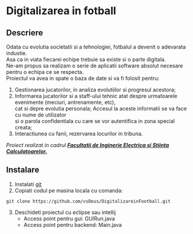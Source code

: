 # Digitalizarea in fotball

## Descriere

Odata cu evolutia societatii si a tehnologiei,  fotbalul a devenit o adevarata industie. \
Asa ca in viata fiecarei echipe trebuie sa existe si o parte digitala.\
Ne-am propus sa realizam o serie de aplicatii software absolut necesare pentru o echipa ce se respecta.\
Proiectul va avea in spate o baza de date si va fi folosit pentru:
1. Gestionarea jucatorilor, in analiza evolutiilor si
progresul acestora;
2. Informarea jucatorilor si a staff-ului tehnic atat despre
urmatoarele evenimente (meciuri, antrenamente, etc),\
cat si depre evolutia personala; Accesul la aceste informatii se va face cu nume de utilizator \
si o parola confidentiala cu care se vor autentifica in zona special creata;
3. Interactiunea cu fanii, rezervarea locurilor in tribuna.

_Proiect realizat in cadrul [**Facultatii de Inginerie Electrica si Stiinta Calculatoarelor.**](https://iesc.unitbv.ro/)_

## Instalare

1. Instalati [git](https://git-scm.com)
2. Copiati codul pe masina locala cu comanda: 
```
git clone https://github.com/vsDeus/DigitalizareinFootball.git
```
3. Deschideti proiectul cu eclipse sau intellij
    * Access point pentru gui: GUIRun.java
    * Access point pentru backend: Main.java
